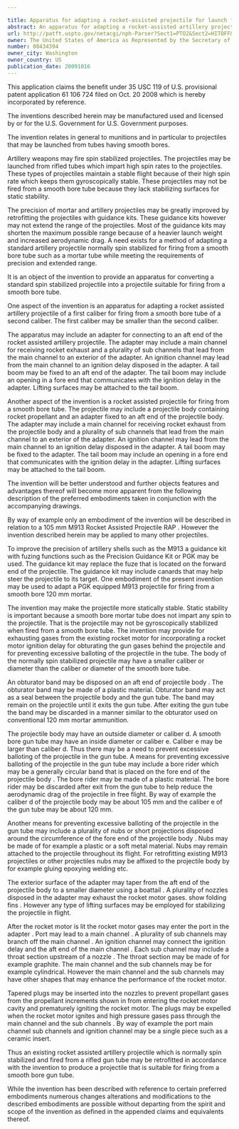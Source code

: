 ```yaml
---

title: Apparatus for adapting a rocket-assisted projectile for launch from a smooth bore tube
abstract: An apparatus for adapting a rocket-assisted artillery projectile of a first caliber for firing from a smooth bore tube of a second caliber may include an adapter for connecting to an aft end of the rocket-assisted artillery projectile. The adapter may include a main channel for receiving rocket exhaust, a plurality of sub-channels that lead from the main channel to an exterior of the adapter, and an ignition channel that leads from the main channel to an ignition delay disposed in the adapter. A tail boom may be fixed to an aft end of the adapter. The tail boom may include an opening in a fore end that communicates with the ignition delay in the adapter. Lifting surfaces, such as fins, may be attached to the tail boom.
url: http://patft.uspto.gov/netacgi/nph-Parser?Sect1=PTO2&Sect2=HITOFF&p=1&u=%2Fnetahtml%2FPTO%2Fsearch-adv.htm&r=1&f=G&l=50&d=PALL&S1=08434394&OS=08434394&RS=08434394
owner: The United States of America as Represented by the Secretary of the Army
number: 08434394
owner_city: Washington
owner_country: US
publication_date: 20091016
---
```

This application claims the benefit under 35 USC 119 of U.S. provisional patent application 61 106 724 filed on Oct. 20 2008 which is hereby incorporated by reference.

The inventions described herein may be manufactured used and licensed by or for the U.S. Government for U.S. Government purposes.

The invention relates in general to munitions and in particular to projectiles that may be launched from tubes having smooth bores.

Artillery weapons may fire spin stabilized projectiles. The projectiles may be launched from rifled tubes which impart high spin rates to the projectiles. These types of projectiles maintain a stable flight because of their high spin rate which keeps them gyroscopically stable. These projectiles may not be fired from a smooth bore tube because they lack stabilizing surfaces for static stability.

The precision of mortar and artillery projectiles may be greatly improved by retrofitting the projectiles with guidance kits. These guidance kits however may not extend the range of the projectiles. Most of the guidance kits may shorten the maximum possible range because of a heavier launch weight and increased aerodynamic drag. A need exists for a method of adapting a standard artillery projectile normally spin stabilized for firing from a smooth bore tube such as a mortar tube while meeting the requirements of precision and extended range.

It is an object of the invention to provide an apparatus for converting a standard spin stabilized projectile into a projectile suitable for firing from a smooth bore tube.

One aspect of the invention is an apparatus for adapting a rocket assisted artillery projectile of a first caliber for firing from a smooth bore tube of a second caliber. The first caliber may be smaller than the second caliber.

The apparatus may include an adapter for connecting to an aft end of the rocket assisted artillery projectile. The adapter may include a main channel for receiving rocket exhaust and a plurality of sub channels that lead from the main channel to an exterior of the adapter. An ignition channel may lead from the main channel to an ignition delay disposed in the adapter. A tail boom may be fixed to an aft end of the adapter. The tail boom may include an opening in a fore end that communicates with the ignition delay in the adapter. Lifting surfaces may be attached to the tail boom.

Another aspect of the invention is a rocket assisted projectile for firing from a smooth bore tube. The projectile may include a projectile body containing rocket propellant and an adapter fixed to an aft end of the projectile body. The adapter may include a main channel for receiving rocket exhaust from the projectile body and a plurality of sub channels that lead from the main channel to an exterior of the adapter. An ignition channel may lead from the main channel to an ignition delay disposed in the adapter. A tail boom may be fixed to the adapter. The tail boom may include an opening in a fore end that communicates with the ignition delay in the adapter. Lifting surfaces may be attached to the tail boom.

The invention will be better understood and further objects features and advantages thereof will become more apparent from the following description of the preferred embodiments taken in conjunction with the accompanying drawings.

By way of example only an embodiment of the invention will be described in relation to a 105 mm M913 Rocket Assisted Projectile RAP . However the invention described herein may be applied to many other projectiles.

To improve the precision of artillery shells such as the M913 a guidance kit with fuzing functions such as the Precision Guidance Kit or PGK may be used. The guidance kit may replace the fuze that is located on the forward end of the projectile. The guidance kit may include canards that may help steer the projectile to its target. One embodiment of the present invention may be used to adapt a PGK equipped M913 projectile for firing from a smooth bore 120 mm mortar.

The invention may make the projectile more statically stable. Static stability is important because a smooth bore mortar tube does not impart any spin to the projectile. That is the projectile may not be gyroscopically stabilized when fired from a smooth bore tube. The invention may provide for exhausting gases from the existing rocket motor for incorporating a rocket motor ignition delay for obturating the gun gases behind the projectile and for preventing excessive balloting of the projectile in the tube. The body of the normally spin stabilized projectile may have a smaller caliber or diameter than the caliber or diameter of the smooth bore tube.

An obturator band may be disposed on an aft end of projectile body . The obturator band may be made of a plastic material. Obturator band may act as a seal between the projectile body and the gun tube. The band may remain on the projectile until it exits the gun tube. After exiting the gun tube the band may be discarded in a manner similar to the obturator used on conventional 120 mm mortar ammunition.

The projectile body may have an outside diameter or caliber d. A smooth bore gun tube may have an inside diameter or caliber e. Caliber e may be larger than caliber d. Thus there may be a need to prevent excessive balloting of the projectile in the gun tube. A means for preventing excessive balloting of the projectile in the gun tube may include a bore rider which may be a generally circular band that is placed on the fore end of the projectile body . The bore rider may be made of a plastic material. The bore rider may be discarded after exit from the gun tube to help reduce the aerodynamic drag of the projectile in free flight. By way of example the caliber d of the projectile body may be about 105 mm and the caliber e of the gun tube may be about 120 mm.

Another means for preventing excessive balloting of the projectile in the gun tube may include a plurality of nubs or short projections disposed around the circumference of the fore end of the projectile body . Nubs may be made of for example a plastic or a soft metal material. Nubs may remain attached to the projectile throughout its flight. For retrofitting existing M913 projectiles or other projectiles nubs may be affixed to the projectile body by for example gluing epoxying welding etc.

The exterior surface of the adapter may taper from the aft end of the projectile body to a smaller diameter using a boattail . A plurality of nozzles disposed in the adapter may exhaust the rocket motor gases. show folding fins . However any type of lifting surfaces may be employed for stabilizing the projectile in flight.

After the rocket motor is lit the rocket motor gases may enter the port in the adapter . Port may lead to a main channel . A plurality of sub channels may branch off the main channel . An ignition channel may connect the ignition delay and the aft end of the main channel . Each sub channel may include a throat section upstream of a nozzle . The throat section may be made of for example graphite. The main channel and the sub channels may be for example cylindrical. However the main channel and the sub channels may have other shapes that may enhance the performance of the rocket motor.

Tapered plugs may be inserted into the nozzles to prevent propellant gases from the propellant increments shown in from entering the rocket motor cavity and prematurely igniting the rocket motor. The plugs may be expelled when the rocket motor ignites and high pressure gases pass through the main channel and the sub channels . By way of example the port main channel sub channels and ignition channel may be a single piece such as a ceramic insert.

Thus an existing rocket assisted artillery projectile which is normally spin stabilized and fired from a rifled gun tube may be retrofitted in accordance with the invention to produce a projectile that is suitable for firing from a smooth bore gun tube.

While the invention has been described with reference to certain preferred embodiments numerous changes alterations and modifications to the described embodiments are possible without departing from the spirit and scope of the invention as defined in the appended claims and equivalents thereof.

